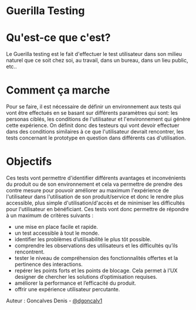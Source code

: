 # Guerilla Testing
 
# Qu'est-ce que c'est?
 
Le Guerilla testing est le fait d'effectuer le test utilisateur dans son milieu naturel que ce soit chez soi, au travail, dans un bureau, dans un lieu public, etc..
 
# Comment ça marche
 
Pour se faire, il est nécessaire de définir un environnement aux tests qui vont être effectués en se basant sur différents paramètres qui sont: les personas ciblés, les conditions de l'utilisateur et l'environnement qui génère cette expérience.
On définit donc des testeurs qui vont devoir effectuer dans des conditions similaires à ce que l'utilisateur devrait rencontrer, les tests concernant le prototype en question dans différents cas d'utilisation.
 
 
# Objectifs
 
Ces tests vont permettre d'identifier différents avantages et inconvénients du produit ou de son environnement et cela va permettre de prendre des contre mesure pour pouvoir améliorer au maximum l'expérience de l'utilisateur dans l'utilisation de son produit/service et donc le rendre plus accessible, plus simple d'utilisation/d'accès et de minimiser les difficultés pour l'utilisateur en bénéficiant.
Ces tests vont donc permettre de répondre à un maximum de critères suivants :
 
- une mise en place facile et rapide.
- un test accessible à tout le monde.
- identifier les problèmes d’utilisabilité le plus tôt possible.
- comprendre les observations des utilisateurs et les difficultés qu’ils rencontrent.
- tester le niveau de compréhension des fonctionnalités offertes et la pertinence des interactions.
- repérer les points forts et les points de blocage. Cela permet à l’UX designer de chercher les solutions d’optimisation requises.
- améliorer la performance et l’efficacité du produit.
- offrir une expérience utilisateur percutante.

Auteur : Goncalves Denis - [@dgoncalv1](https://github.com/dgoncalv1)